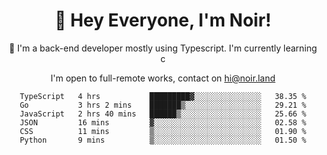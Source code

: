 <div align="center">

<h1 align="center">👋 Hey Everyone, I'm Noir! </h1>
  

 🎉  I'm a back-end developer mostly using Typescript. I'm currently learning c

   
<p align="center">

  I'm open to full-remote works, contact on [hi@noir.land](mailto:hi@noir.land)
 
 </p>
   

  
<!--START_SECTION:waka-->

```text
TypeScript   4 hrs           █████████▓░░░░░░░░░░░░░░░   38.35 %
Go           3 hrs 2 mins    ███████▒░░░░░░░░░░░░░░░░░   29.21 %
JavaScript   2 hrs 40 mins   ██████▒░░░░░░░░░░░░░░░░░░   25.66 %
JSON         16 mins         ▓░░░░░░░░░░░░░░░░░░░░░░░░   02.58 %
CSS          11 mins         ▒░░░░░░░░░░░░░░░░░░░░░░░░   01.90 %
Python       9 mins          ▒░░░░░░░░░░░░░░░░░░░░░░░░   01.50 %
```

<!--END_SECTION:waka-->
